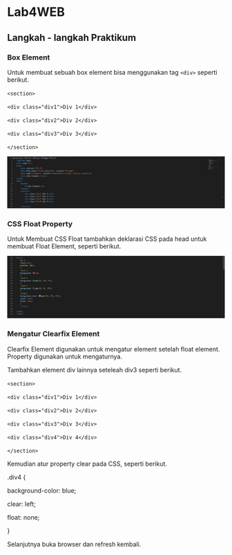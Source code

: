 # Lab4WEB
## Langkah - langkah Praktikum
### Box Element
Untuk membuat sebuah box element bisa menggunakan tag `<div>` seperti berikut.
<p></p>

`<section>` <p>
    `<div class="div1">Div 1</div>` <p>
    `<div class="div2">Div 2</div>` <p>
    `<div class="div3">Div 3</div>` <p>
`</section>`

![Gambar1](screenshoot/cssbox.png)
<p></p>

### CSS Float Property
Untuk Membuat CSS Float tambahkan deklarasi CSS pada head untuk membuat Float Element, seperti berikut.<p>

![Gambar2](screenshoot/CSSFloat.png)

### Mengatur Clearfix Element
Clearfix Element digunakan untuk mengatur element setelah float element. Property digunakan untuk mengaturnya.<p>
Tambahkan element div lainnya seteleah div3 seperti berikut.<p>
`<section>` <p>
    `<div class="div1">Div 1</div>` <p>
    `<div class="div2">Div 2</div>` <p>
    `<div class="div3">Div 3</div>` <p>
    `<div class="div4">Div 4</div>` <p>
`</section>` <p>
Kemudian atur property clear pada CSS, seperti berikut.<p>
.div4 { <p>
background-color: blue; <p>
clear: left; <p>
float: none; <p>
} <p>
Selanjutnya buka browser dan refresh kembali. <p>




